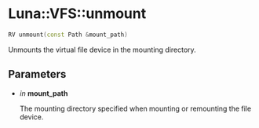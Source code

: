 # Luna::VFS::unmount

```c++
RV unmount(const Path &mount_path)
```

Unmounts the virtual file device in the mounting directory. 



## Parameters
* *in* **mount_path**

    The mounting directory specified when mounting or remounting the file device. 

